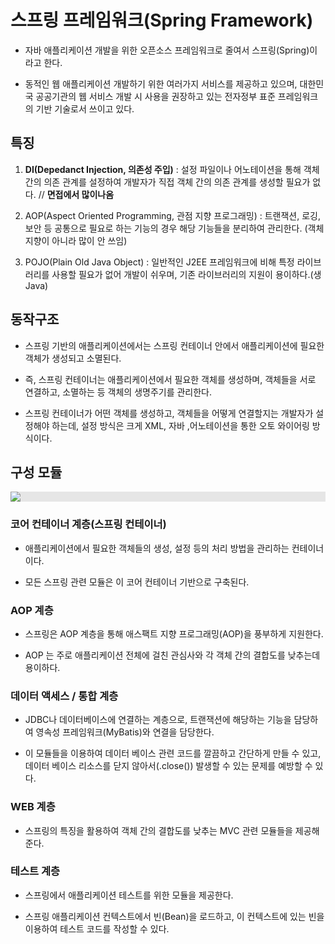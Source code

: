 # 스프링 프레임워크(Spring Framework)

- 자바 애플리케이션 개발을 위한 오픈소스 프레임워크로 줄여서 스프링(Spring)이라고 한다.

- 동적인 웹 애플리케이션 개발하기 위한 여러가지 서비스를 제공하고 있으며,
  대한민국 공공기관의 웹 서비스 개발 시 사용을 권장하고 있는 전자정부 표준
  프레임워크의 기반 기술로서 쓰이고 있다.

## 특징

1. **DI(Depedanct Injection, 의존성 주입)** : 설정 파일이나 어노테이션을
   통해 객체간의 의존 관계를 설정하여 개발자가 직접 객체 간의 의존 관계를
   생성할 필요가 없다. // **면접에서 많이나옴**

2. AOP(Aspect Oriented Programming, 관점 지향 프로그래밍) : 트랜잭션, 로깅,
   보안 등 공통으로 필요로 하는 기능의 경우 해당 기능들을 분리하여 관리한다. (객체지향이 아니라 많이 안 쓰임)

3. POJO(Plain Old Java Object) : 일반적인 J2EE 프레임워크에 비해 특정
   라이브러리를 사용할 필요가 없어 개발이 쉬우며, 기존 라이브러리의 지원이 용이하다.(생 Java)

## 동작구조

- 스프링 기반의 애플리케이션에서는 스프링 컨테이너 안에서 애플리케이션에
  필요한 객체가 생성되고 소멸된다.

- 즉, 스프링 컨테이너는 애플리케이션에서 필요한 객체를 생성하며, 객체들을 서로
  연결하고, 소멸하는 등 객체의 생명주기를 관리한다.

- 스프링 컨테이너가 어떤 객체를 생성하고, 객체들을 어떻게 연결할지는 개발자가
  설정해야 하는데, 설정 방식은 크게 XML, 자바 ,어노테이션을 통한 오토 와이어링 방식이다.

## 구성 모듈

<img style="display: block;-webkit-user-select: none;margin: auto;cursor: zoom-in;background-color: hsl(0, 0%, 90%);transition: background-color 300ms;" src="https://user-images.githubusercontent.com/26870393/182374318-408f2120-1126-496c-a053-e566de8af88b.png">

### 코어 컨테이너 계층(스프링 컨테이너)

- 애플리케이션에서 필요한 객체들의 생성, 설정 등의 처리 방법을 관리하는 컨테이너이다.

- 모든 스프링 관련 모듈은 이 코어 컨테이너 기반으로 구축된다.

### AOP 계층

- 스프링은 AOP 계층을 통해 애스팩트 지향 프로그래밍(AOP)을 풍부하게 지원한다.

- AOP 는 주로 애플리케이션 전체에 걸친 관심사와 각 객체 간의 결합도를 낮추는데 용이하다.

### 데이터 액세스 / 통합 계층

- JDBC나 데이터베이스에 연결하는 계층으로, 트랜잭션에 해당하는 기능을 담당하여
  영속성 프레임워크(MyBatis)와 연결을 담당한다.

- 이 모듈들을 이용하여 데이터 베이스 관련 코드를 깔끔하고 간단하게 만들 수 있고,
  데이터 베이스 리소스를 닫지 않아서(.close()) 발생할 수 있는 문제를 예방할 수 있다.

### WEB 계층

- 스프링의 특징을 활용하여 객체 간의 결합도를 낮추는 MVC 관련 모듈들을 제공해 준다.

### 테스트 계층

- 스프링에서 애플리케이션 테스트를 위한 모듈을 제공한다.

- 스프링 애플리케이션 컨텍스트에서 빈(Bean)을 로드하고, 이 컨텍스트에 있는 빈을 이용하여
  테스트 코드를 작성할 수 있다.
